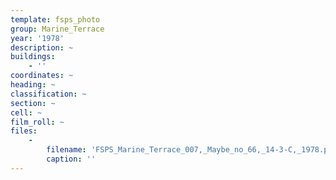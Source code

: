 ```yaml
---
template: fsps_photo
group: Marine_Terrace
year: '1978'
description: ~
buildings:
    - ''
coordinates: ~
heading: ~
classification: ~
section: ~
cell: ~
film_roll: ~
files:
    -
        filename: 'FSPS_Marine_Terrace_007,_Maybe_no_66,_14-3-C,_1978.png'
        caption: ''
---
```

